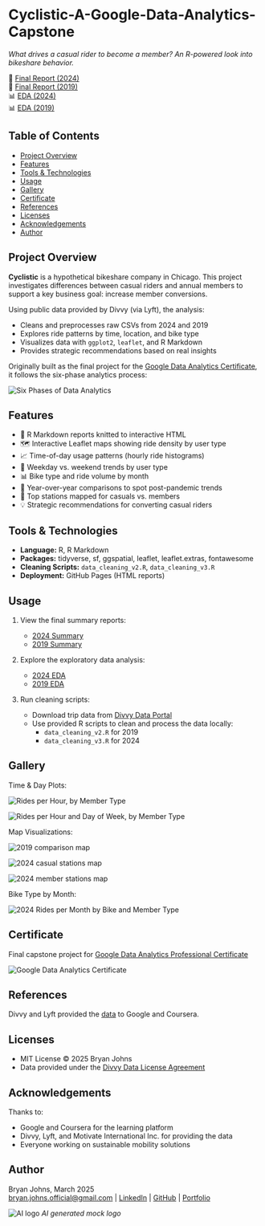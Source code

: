 # Cyclistic-A-Google-Data-Analytics-Capstone

*What drives a casual rider to become a member? An R-powered look into bikeshare behavior.*

📄 [Final Report (2024)](https://johbry17.github.io/Cyclistic-A-Google-Data-Analytics-Capstone/summary_2024.html)  
📄 [Final Report (2019)](https://johbry17.github.io/Cyclistic-A-Google-Data-Analytics-Capstone/summary_2019.html)  
📊 [EDA (2024)](https://johbry17.github.io/Cyclistic-A-Google-Data-Analytics-Capstone/scratch_pad_2024.html)  
📊 [EDA (2019)](https://johbry17.github.io/Cyclistic-A-Google-Data-Analytics-Capstone/scratch_pad_2019.html)

## Table of Contents

- [Project Overview](#project-overview)
- [Features](#features)
- [Tools & Technologies](#tools--technologies)
- [Usage](#usage)
- [Gallery](#gallery)
- [Certificate](#certificate)
- [References](#references)
- [Licenses](#licenses)
- [Acknowledgements](#acknowledgements)
- [Author](#author)

## Project Overview

**Cyclistic** is a hypothetical bikeshare company in Chicago. This project investigates differences between casual riders and annual members to support a key business goal: increase member conversions.

Using public data provided by Divvy (via Lyft), the analysis:
- Cleans and preprocesses raw CSVs from 2024 and 2019
- Explores ride patterns by time, location, and bike type
- Visualizes data with `ggplot2`, `leaflet`, and R Markdown
- Provides strategic recommendations based on real insights

Originally built as the final project for the [Google Data Analytics Certificate](https://www.coursera.org/professional-certificates/google-data-analytics), it follows the six-phase analytics process:

![Six Phases of Data Analytics](./resources/images/six_phases_of_data_analytics.png)

## Features

- 📄 R Markdown reports knitted to interactive HTML
- 🗺️ Interactive Leaflet maps showing ride density by user type
- 📈 Time-of-day usage patterns (hourly ride histograms)
- 📆 Weekday vs. weekend trends by user type
- 📊 Bike type and ride volume by month
- 🧭 Year-over-year comparisons to spot post-pandemic trends
- 📌 Top stations mapped for casuals vs. members
- 💡 Strategic recommendations for converting casual riders

## Tools & Technologies

- **Language:** R, R Markdown
- **Packages:** tidyverse, sf, ggspatial, leaflet, leaflet.extras, fontawesome
- **Cleaning Scripts:** `data_cleaning_v2.R`, `data_cleaning_v3.R`
- **Deployment:** GitHub Pages (HTML reports)

## Usage

1. View the final summary reports:
   - [2024 Summary](https://johbry17.github.io/Cyclistic-A-Google-Data-Analytics-Capstone/summary_2024.html)
   - [2019 Summary](https://johbry17.github.io/Cyclistic-A-Google-Data-Analytics-Capstone/summary_2019.html)

2. Explore the exploratory data analysis:
   - [2024 EDA](https://johbry17.github.io/Cyclistic-A-Google-Data-Analytics-Capstone/scratch_pad_2024.html)
   - [2019 EDA](https://johbry17.github.io/Cyclistic-A-Google-Data-Analytics-Capstone/scratch_pad_2019.html)

3. Run cleaning scripts:
   - Download trip data from [Divvy Data Portal](https://divvy-tripdata.s3.amazonaws.com/index.html)
   - Use provided R scripts to clean and process the data locally:
     - `data_cleaning_v2.R` for 2019
     - `data_cleaning_v3.R` for 2024

## Gallery

Time & Day Plots:

![Rides per Hour, by Member Type](./resources/images/rides_hour_2024.png)

![Rides per Hour and Day of Week, by Member Type](./resources/images/rides_per_hour_and_day_of_week_2024.png)

Map Visualizations:

![2019 comparison map](./resources/images/2019_comparison_map.png)

![2024 casual stations map](./resources/images/leaflet_casual_2024.png)

![2024 member stations map](./resources/images/leaflet_member_2024.png)

Bike Type by Month:

![2024 Rides per Month by Bike and Member Type](./resources/images/bike_type_month_2024.png)

## Certificate

Final capstone project for [Google Data Analytics Professional Certificate](https://www.coursera.org/professional-certificates/google-data-analytics)

![Google Data Analytics Certificate](./resources/images/google_data_analytics_certificate.png)

## References

Divvy and Lyft provided the [data](https://divvy-tripdata.s3.amazonaws.com/index.html) to Google and Coursera.

## Licenses

- MIT License © 2025 Bryan Johns
- Data provided under the [Divvy Data License Agreement](https://divvybikes.com/data-license-agreement)

## Acknowledgements

Thanks to:
- Google and Coursera for the learning platform
- Divvy, Lyft, and Motivate International Inc. for providing the data
- Everyone working on sustainable mobility solutions

## Author

Bryan Johns, March 2025  
[bryan.johns.official@gmail.com](mailto:bryan.johns.official@gmail.com) | [LinkedIn](https://www.linkedin.com/in/b-johns/) | [GitHub](https://github.com/johbry17) | [Portfolio](https://johbry17.github.io/portfolio/index.html)


![AI logo](./resources/images/Logo_AI.jpeg)
*AI generated mock logo*
